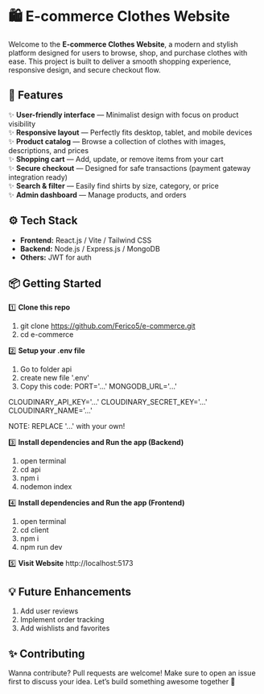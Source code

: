 # 🛍️ E-commerce Clothes Website

Welcome to the **E-commerce Clothes Website**, a modern and stylish platform designed for users to browse, shop, and purchase clothes with ease. This project is built to deliver a smooth shopping experience, responsive design, and secure checkout flow.

## 🚀 Features

✨ **User-friendly interface** — Minimalist design with focus on product visibility  
✨ **Responsive layout** — Perfectly fits desktop, tablet, and mobile devices  
✨ **Product catalog** — Browse a collection of clothes with images, descriptions, and prices  
✨ **Shopping cart** — Add, update, or remove items from your cart  
✨ **Secure checkout** — Designed for safe transactions (payment gateway integration ready)  
✨ **Search & filter** — Easily find shirts by size, category, or price  
✨ **Admin dashboard** — Manage products, and orders 

## ⚙️ Tech Stack

- **Frontend:** React.js / Vite / Tailwind CSS
- **Backend:** Node.js / Express.js / MongoDB
- **Others:** JWT for auth

## 📦 Getting Started

1️⃣ **Clone this repo**
1. git clone https://github.com/Ferico5/e-commerce.git
2. cd e-commerce

2️⃣ **Setup your .env file**
1. Go to folder api
2. create new file '.env'
3. Copy this code:
PORT='...'
MONGODB_URL='...'

CLOUDINARY_API_KEY='...'
CLOUDINARY_SECRET_KEY='...'
CLOUDINARY_NAME='...'

NOTE: REPLACE '...' with your own!

3️⃣ **Install dependencies and Run the app (Backend)**
1. open terminal
2. cd api
3. npm i
4. nodemon index

4️⃣ **Install dependencies and Run the app (Frontend)**
1. open terminal
2. cd client
3. npm i
4. npm run dev

5️⃣ **Visit Website**
http://localhost:5173


## 💡 Future Enhancements
1. Add user reviews
2. Implement order tracking
3. Add wishlists and favorites


## ✨ Contributing
Wanna contribute? Pull requests are welcome! Make sure to open an issue first to discuss your idea. Let’s build something awesome together 🤝
